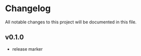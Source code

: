 # Changelog

All notable changes to this project will be documented in this file.

## v0.1.0
- release marker
